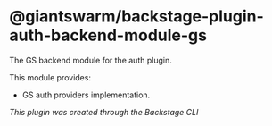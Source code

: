 # @giantswarm/backstage-plugin-auth-backend-module-gs

The GS backend module for the auth plugin.

This module provides:

- GS auth providers implementation.

_This plugin was created through the Backstage CLI_
